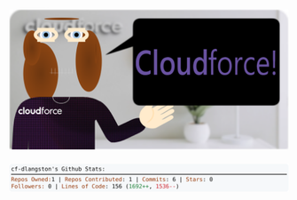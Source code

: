 <!-- 
Version 3.0.98
Built Mon Sep 23 2024 05:19:48 GMT+0000 (Coordinated Universal Time)
-->

<h1 align="center">
  <a href="https://github.com/cf-dlangston/cf-dlangston/tree/master/src" title="Click to View Source">
    <picture width="100%" alt="Dylan">
      <source media="(prefers-color-scheme: dark)" srcset="dylan-dark.svg?version=3.0.98">
      <img src="dylan-light.svg?version=3.0.98" alt="Dylan">
    </picture>
  </a>
</h1>

<div align="center">
  <picture width="100%" alt="Profile Info and Stats">
    <source media="(prefers-color-scheme: dark)" srcset="stats-dark.svg?version=3.0.98">
    <img src="stats-light.svg?version=3.0.98" alt="Profile Info and Stats">
  </picture>
</div>

